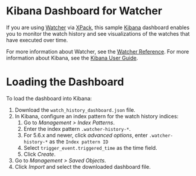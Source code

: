 Kibana Dashboard for Watcher
=====

If you are using [Watcher](https://www.elastic.co/products/watcher) via [XPack](https://www.elastic.co/downloads/x-pack), this sample
[Kibana](https://www.elastic.co/products/kibana) dashboard enables you to monitor the watch 
history and see visualizations of the watches that have executed over time. 

For more information about Watcher, see the 
[Watcher Reference](https://www.elastic.co/guide/en/watcher/current/index.html). For more 
information about Kibana, see the 
[Kibana User Guide](https://www.elastic.co/guide/en/kibana/current/index.html).

# Loading the Dashboard

To load the dashboard into Kibana:

1. Download the `watch_history_dashboard.json` file.
2. In Kibana, configure an index pattern for the watch history indices:
    1. Go to *Management > Index Patterns*.
    2. Enter the index pattern `.watcher-history-*`. 
    3. For 5.6.x and newer, click *advanced options*, enter `.watcher-history-*` as the `Index pattern ID` 
    4. Select `trigger_event.triggered_time` as the time field.
    5. Click *Create*.
3. Go to *Management > Saved Objects*.
4. Click *Import* and select the downloaded dashboard file.
